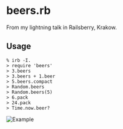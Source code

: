 beers.rb
========

From my lightning talk in Railsberry, Krakow.

Usage
-----

    % irb -I.
    > require 'beers'
    > 3.beers
    > 3.beers + 1.beer
    > 5.beers.compact
    > Random.beers
    > Random.beers(5)
    > 6.pack
    > 24.pack
    > Time.now.beer?

![Example](https://github.com/mutru/beers/raw/master/beersrb.png)
